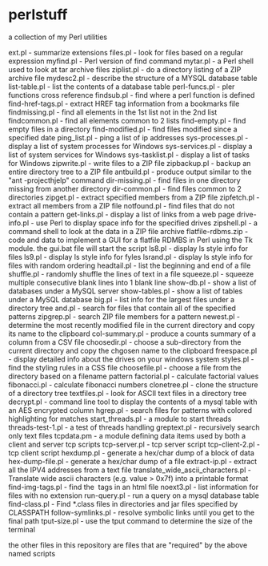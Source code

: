 # perlstuff
a collection of my Perl utilities

ext.pl - summarize extensions
files.pl - look for files based on a regular expression
myfind.pl - Perl version of find command
mytar.pl - a Perl shell used to look at tar archive files
ziplist.pl - do a directory listing of a ZIP archive file
mydesc2.pl - describe the structure of a MYSQL database table
list-table.pl - list the contents of a database table
perl-funcs.pl - pler functions cross reference
findsub.pl - find where a perl function is defined
find-href-tags.pl - extract HREF tag information from a bookmarks file
findmissing.pl - find all elements in the 1st list not in the 2nd list
findcommon.pl - find all elements common to 2 lists
find-empty.pl - find empty files in a directory
find-modified.pl - find files modified since a specified date
ping_list.pl - ping a list of ip addresses
sys-processes.pl - display a list of system processes for Windows
sys-services.pl - display a list of system services for Windows
sys-tasklist.pl - display a list of tasks for Windows
zipwrite.pl - write files to a ZIP file
zipbackup.pl - backup an entire directory tree to a ZIP file
antbuild.pl - produce output similar to the "ant -projecthjelp" command
dir-missing.pl - find files in one directory missing from another directory
dir-common.pl - find files common to 2 directories
zipget.pl - extract specified members from a ZIP file
zipfetch.pl - extract all members from a ZIP file
notfound.pl - find files that do not contain a pattern
get-links.pl - display a list of links from a web page
drive-info.pl - use Perl to display space info for the specified drives
zipshell.pl - a command shell to look at the data in a ZIP file archive
flatfile-rdbms.zip - code and data to implement a GUI for a flatfile RDMBS in Perl using the Tk module. the gui.bat file will start the script
ls8.pl - display ls style info for files
ls9.pl - display ls style info for fyles
lsrand.pl - display ls style info for files with random ordering
headtail.pl - list the beginning and end of a file
shuffle.pl - randomly shuffle the lines of text in a file
squeeze.pl - squeeze multiple consecutive blank lines into 1 blank line
show-db.pl - show a list of databases under a MySQL server
show-tables.pl - show a list of tables under a MySQL database
big.pl - list info for the largest files under a directory tree
and.pl - search for files that contain all of the specified patterns
zipgrep.pl - search ZIP file members for a pattern
newest.pl - determine the most recently modified file in the current directory and copy its name to the clipboard
col-summary.pl - produce a counts summary of a column from a CSV file
choosedir.pl - choose a sub-directory from the current directory and copy the chgosen name to the clipboard
freespace.pl - display detailed info about the drives on your windows system
styles.pl - find the styling rules in a CSS file
choosefile.pl - choose a file from the directory based on a filename pattern
factorial.pl - calculate factorial values
fibonacci.pl - calculate fibonacci numbers
clonetree.pl - clone the structure of a directory tree
textfiles.pl - look for ASCII text files in a directory tree
decrypt.pl - command line tool to display the contents of a mysql table with an AES encrypted column
hgrep.pl - search files for patterns with colored highlighting for matches
start_threads.pl - a module to start threads
threads-test-1.pl - a test of threads handling
greptext.pl - recursively search only text files
tcpdata.pm - a module defining data items used by both a client and server tcp scripts
tcp-server.pl - tcp server script
tcp-client-2.pl - tcp client script
hexdump.pl - generate a hex/char dump of a block of data
hex-dump-file.pl - generate a hex/char dump of a file
extract-ip.pl - extract all the IPV4 addresses from a text file
translate_wide_ascii_characters.pl - Translate wide ascii characters (e.g. value > 0x7f) into a printable format
find-img-tags.pl - find the <IMG> tags in an html file
noext3.pl - list information for files with no extension
run-query.pl - run a query on a mysql database table
find-class.pl - Find *.class files in directories and jar files specified by CLASSPATH
follow-symlinks.pl - resolve symbolic links until you get to the final path
tput-size.pl - use the tput command to determine the size of the terminal

the other files in this repository are files that are "required" by the above named scripts
